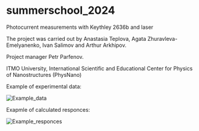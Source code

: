 # summerschool_2024
Photocurrent measurements with Keythley 2636b and laser

The project was carried out by Anastasia Teplova, Agata Zhuravleva-Emelyanenko, Ivan Salimov and Arthur Arkhipov.

Project manager Petr Parfenov.

ITMO University, International Scientific and Educational Center for Physics of Nanostructures (PhysNano)


Example of experimental data:

![Example_data]([http://url/to/img.png](https://github.com/qrspeter/summerschool_2024/blob/main/example_data.png))

Exapmle of calculated responces:

![Example_responces]([http://url/to/img.png](https://github.com/qrspeter/summerschool_2024/blob/main/responces.png))
